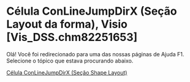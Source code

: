 
# Célula ConLineJumpDirX (Seção Layout da forma), Visio [Vis_DSS.chm82251653]

Olá! Você foi redirecionado para uma das nossas páginas de Ajuda F1. Selecione o tópico que estava procurando abaixo.

[Célula ConLineJumpDirX (Seção Shape Layout)](http://msdn.microsoft.com/library/f0671835-8d48-907a-eca6-43953658f800%28Office.15%29.aspx)
